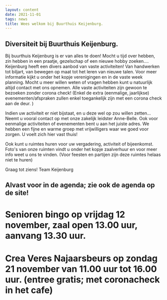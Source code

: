 ```yaml
---
layout: content
date: 2021-11-01
tags: news
title: Wees welkom bij Buurthuis Keijenburg.
---
```

## Diversiteit bij Buurthuis Keijenburg.

Bij buurthuis Keijenburg is er van alles te doen!
Mocht u tijd over hebben, zin hebben in een praatje, gezelschap of een nieuwe hobby zoeken....
Keijenburg heeft een divers aanbod van vaste activiteiten! Van handwerken tot biljart, van bewegen op maat tot het leren van nieuwe talen.
Voor meer informatie kijkt u onder het kopje verenigingen en in de vaste week planning.
Mocht u meer willen weten of vragen hebben kunt u natuurlijk altijd contact met ons opnemen.
Alle vaste activiteiten zijn gewoon te bezoeken zonder corona check!
(Enkel de extra (eenmalige, jaarlijkse) evenementen/afspraken zullen enkel toegankelijk zijn met een corona check aan de deur. )

Indien uw activiteit er niet bijstaat, en u deze wel op zou willen zetten... 
Neemt u vooral contact op met onze zakelijk leidster Anne-Belle.
Ook voor eenmalige activiteiten of evenementen bent u aan het juiste adres.
We hebben een fijne en warme groep met vrijwilligers waar we goed voor zorgen. U voelt zich hier vast thuis!

Ook kunt u ruimtes huren voor uw vergadering, activiteit of bijeenkomst.
Foto's van onze ruimten vindt u onder het kopje zaalverhuur en voor meer info weet u ons te vinden.
(Voor feesten en partijen zijn deze ruimtes helaas niet te huren)

Graag tot ziens!
Team Keijenburg


## Alvast voor in de agenda; zie ook de agenda op de site!
# Senioren bingo op vrijdag 12 november, zaal open 13.00 uur, aanvang 13.30 uur.
# Crea Veres Najaarsbeurs op zondag 21 november van 11.00 uur tot 16.00 uur. (entree gratis; met coronacheck in het cafe)


